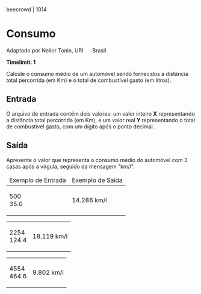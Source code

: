 
<div class="header">
<span>beecrowd | 1014</span>
<h1>Consumo</h1>
<div><p>
Adaptado por Neilor Tonin, URI <img alt src="https://resources.beecrowd.com.br/gallery/images/flags/br.gif" style="width: 16px; height: 11px; " /> Brasil</p>
</div>
<strong>Timelimit: 1</strong>
</div>
<div class="problem">
<div class="description">
<p>
Calcule o consumo médio de um automóvel sendo fornecidos a distância
total percorrida (em Km) e o total de combustível gasto (em litros).</p>
</div>
<h2>Entrada</h2>
<div class="input">
<p>
O arquivo de entrada contém dois valores: um valor inteiro <strong>X</strong> representando a distância total percorrida (em Km), e um valor real <strong>Y </strong>representando o total de combustível gasto, com um dígito após o ponto decimal.</p>
</div>
<h2>Saída</h2>
<div class="output">
<p>
Apresente o valor que representa o consumo médio do automóvel com 3 casas após a vírgula, seguido da mensagem "km/l".</p>
</div>
<div class="both"></div>
<table>
<thead>
<tr>
<td>Exemplo de Entrada</td>
<td>Exemplo de Saída</td>
</tr>
</thead>
<tbody>
<tr>
<td class="division">
<p>
500<br>
35.0</p>
</td>
<td>
<p>
14.286 km/l</p>
</td>
</tr>
</tbody>
</table>
<table>
<tbody>
<tr>
<td class="division">
<p>
2254<br>
124.4</p>
</td>
<td>
<p>
18.119 km/l</p>
</td>
</tr>
</tbody>
</table>
<table>
<tbody>
<tr>
<td class="division">
<p>
4554<br>
464.6</p>
</td>
<td>
<p>
9.802 km/l</p>
</td>
</tr>
</tbody>
</table>
</div>
